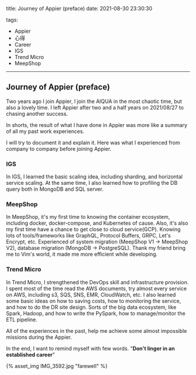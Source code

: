 title: Journey of Appier (preface)
date: 2021-08-30 23:30:30

tags:

- Appier
- 心得
- Career
- IGS
- Trend Micro
- MeepShop

---

## Journey of Appier (preface)

Two years ago I join Appier, I join the AIQUA in the most chaotic time, but also a lovely time. I left Appier after two and a half years on 2021/08/27 to chasing another success.

In shorts, the result of what I have done in Appier was more like a summary of all my past work experiences.

I will try to document it and explain it. Here was what I experienced from company to company before joining Appier.

### IGS

In IGS, I learned the basic scaling idea, including sharding, and horizontal service scaling. At the same time, I also learned how to profiling the DB query both in MongoDB and SQL server.

### MeepShop

In MeepShop, it's my first time to knowing the container ecosystem, including docker, docker-compose, and Kubernetes of cause. Also, it's also my first time have a chance to get close to cloud service(GCP). Knowing lots of tools/frameworks like GraphQL, Protocol Buffers, GRPC, Let's Encrypt, etc. Experienced of system migration (MeepShop V1 -> MeepShop V2), database migration (MongoDB -> PostgreSQL). Thank my friend bring me to Vim's world, it made me more efficient while developing.

### Trend Micro

In Trend Micro, I strengthened the DevOps skill and infrastructure provision. I spent most of the time read the AWS documents, try almost every service on AWS, including s3, SQS, SNS, EMR, CloudWatch, etc. I also learned some basic ideas on how to saving costs, how to monitoring the service, and how to do the DR site design. Sorts of the big data ecosystem, like Spark, Hadoop, and how to write the PySpark, how to manage/monitor the ETL pipeline.

All of the experiences in the past, help me achieve some almost impossible missions during the Appier.

In the end, I want to remind myself with few words. "**Don't linger in an established career**" 

{% asset_img IMG_3592.jpg "farewell" %}
